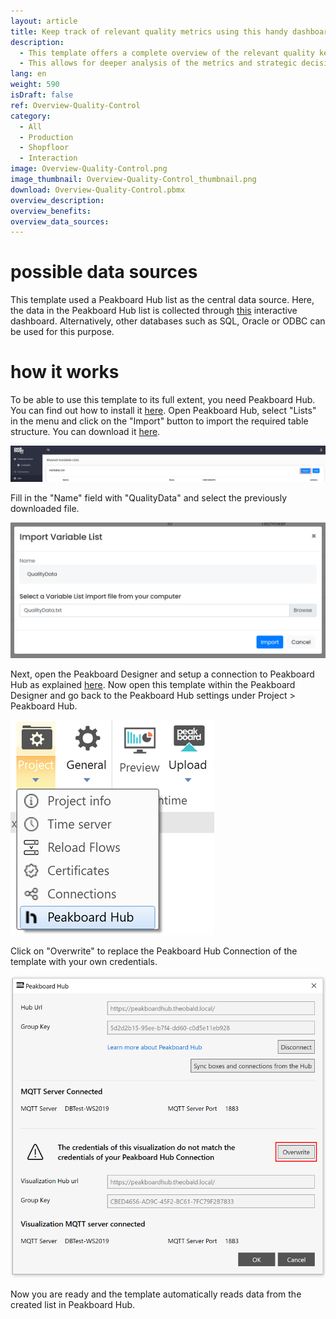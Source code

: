 ```yaml
---
layout: article
title: Keep track of relevant quality metrics using this handy dashboard.
description: 
  - This template offers a complete overview of the relevant quality key figures in your production. The dashboard shows a real-time overview of the current day and offers the possibility to display historical data over a certain period, which can be selected via a drop-down list.
  - This allows for deeper analysis of the metrics and strategic decisions can be made accordingly. The data comes from a list in Peakboard Hub and is collected using this interactive dashboard. Download the template now for free and customize it to your individual needs or your company's corporate design. For even easier usability, all scripts in this template were created using Peakboard Building Blocks, our low-code script editor.
lang: en
weight: 590
isDraft: false
ref: Overview-Quality-Control
category:
  - All
  - Production
  - Shopfloor
  - Interaction
image: Overview-Quality-Control.png
image_thumbnail: Overview-Quality-Control_thumbnail.png
download: Overview-Quality-Control.pbmx
overview_description:
overview_benefits:
overview_data_sources:
---
```

# possible data sources
This template used a Peakboard Hub list as the central data source. Here, the data in the Peakboard Hub list is collected through [this](https://templates.peakboard.com/Interactive-Board-Manual-Quality-Control/en) interactive dashboard. Alternatively, other databases such as SQL, Oracle or ODBC can be used for this purpose.

# how it works
To be able to use this template to its full extent, you need Peakboard Hub. You can find out how to install it [here](https://help.peakboard.com/hub/de-hub_installation.html). Open Peakboard Hub, select "Lists" in the menu and click on the "Import" button to import the required table structure. You can download it <a href="QualityData.txt" class="inline" download>here</a>.

![](img/peakboard-hub-lists.png)

Fill in the "Name" field with "QualityData" and select the previously downloaded file.

![](img/peakboard-hub-import-list.png)

 
 Next, open the Peakboard Designer and setup a connection to Peakboard Hub as explained [here](https://help.peakboard.com/hub/de-hub_connectpbdesigner.html). Now open this template within the Peakboard Designer and go back to the Peakboard Hub settings under Project > Peakboard Hub.

 ![](img/peakboard-designer-hub-settings.png)

Click on "Overwrite" to replace the Peakboard Hub Connection of the template with your own credentials.

 ![](img/peakboard-designer-overwrite-credentials.png)

 Now you are ready and the template automatically reads data from the created list in Peakboard Hub.
